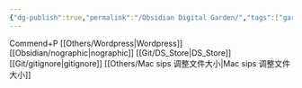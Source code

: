 ```yaml
---
{"dg-publish":true,"permalink":"/Obsidian Digital Garden/","tags":["garden","rednote","gardenEntry","gardenEntry","gardenEntry","gardenEntry"],"created":"2025-02-28T15:55:00.215+08:00","updated":"2025-03-17T23:33:01.881+08:00"}
---
```


Commend+P
[[Others/Wordpress\|Wordpress]]
[[Obsidian/nographic\|nographic]]
[[Git/DS_Store\|DS_Store]]
[[Git/gitignore\|gitignore]]
[[Others/Mac sips 调整文件大小\|Mac sips 调整文件大小]]

